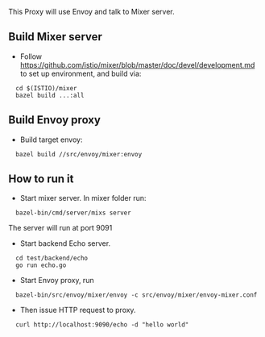 
This Proxy will use Envoy and talk to Mixer server. 

## Build Mixer server

* Follow https://github.com/istio/mixer/blob/master/doc/devel/development.md to set up environment, and build via:

```
  cd $(ISTIO)/mixer
  bazel build ...:all
```
  
## Build Envoy proxy

* Build target envoy:

```
  bazel build //src/envoy/mixer:envoy
```

## How to run it

* Start mixer server. In mixer folder run:

```
  bazel-bin/cmd/server/mixs server
```
  
  The server will run at port 9091

* Start backend Echo server.

```
  cd test/backend/echo
  go run echo.go
```

* Start Envoy proxy, run

```
  bazel-bin/src/envoy/mixer/envoy -c src/envoy/mixer/envoy-mixer.conf
```
  
* Then issue HTTP request to proxy.

```
  curl http://localhost:9090/echo -d "hello world"
```

